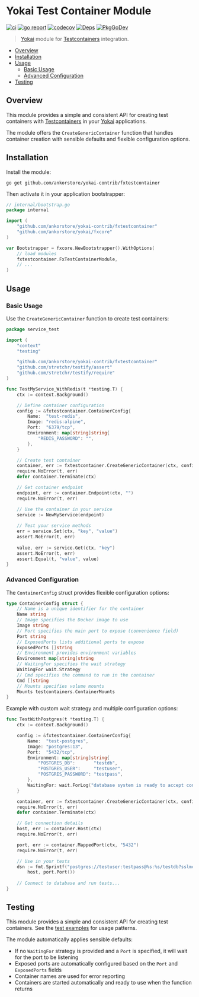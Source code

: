 # Yokai Test Container Module

[![ci](https://github.com/ankorstore/yokai-contrib/actions/workflows/fxtestcontainer-ci.yml/badge.svg)](https://github.com/ankorstore/yokai-contrib/actions/workflows/fxtestcontainer-ci.yml)
[![go report](https://goreportcard.com/badge/github.com/ankorstore/yokai-contrib/fxtestcontainer)](https://goreportcard.com/report/github.com/ankorstore/yokai-contrib/fxtestcontainer)
[![codecov](https://codecov.io/gh/ankorstore/yokai-contrib/graph/badge.svg?token=ghUBlFsjhR&flag=fxtestcontainer)](https://app.codecov.io/gh/ankorstore/yokai-contrib/tree/main/fxtestcontainer)
[![Deps](https://img.shields.io/badge/osi-deps-blue)](https://deps.dev/go/github.com%2Fankorstore%2Fyokai-contrib%2Ffxtestcontainer)
[![PkgGoDev](https://pkg.go.dev/badge/github.com/ankorstore/yokai-contrib/fxtestcontainer)](https://pkg.go.dev/github.com/ankorstore/yokai-contrib/fxtestcontainer)

> [Yokai](https://github.com/ankorstore/yokai) module for [Testcontainers](https://github.com/testcontainers/testcontainers-go) integration.

<!-- TOC -->
* [Overview](#overview)
* [Installation](#installation)
* [Usage](#usage)
  * [Basic Usage](#basic-usage)
  * [Advanced Configuration](#advanced-configuration)
* [Testing](#testing)
<!-- TOC -->

## Overview

This module provides a simple and consistent API for creating test containers with [Testcontainers](https://github.com/testcontainers/testcontainers-go) in your [Yokai](https://github.com/ankorstore/yokai) applications.

The module offers the `CreateGenericContainer` function that handles container creation with sensible defaults and flexible configuration options.

## Installation

Install the module:

```shell
go get github.com/ankorstore/yokai-contrib/fxtestcontainer
```

Then activate it in your application bootstrapper:

```go
// internal/bootstrap.go
package internal

import (
	"github.com/ankorstore/yokai-contrib/fxtestcontainer"
	"github.com/ankorstore/yokai/fxcore"
)

var Bootstrapper = fxcore.NewBootstrapper().WithOptions(
	// load modules
	fxtestcontainer.FxTestContainerModule,
	// ...
)
```

## Usage

### Basic Usage

Use the `CreateGenericContainer` function to create test containers:

```go
package service_test

import (
	"context"
	"testing"

	"github.com/ankorstore/yokai-contrib/fxtestcontainer"
	"github.com/stretchr/testify/assert"
	"github.com/stretchr/testify/require"
)

func TestMyService_WithRedis(t *testing.T) {
	ctx := context.Background()

	// Define container configuration
	config := &fxtestcontainer.ContainerConfig{
		Name:  "test-redis",
		Image: "redis:alpine",
		Port:  "6379/tcp",
		Environment: map[string]string{
			"REDIS_PASSWORD": "",
		},
	}

	// Create test container
	container, err := fxtestcontainer.CreateGenericContainer(ctx, config)
	require.NoError(t, err)
	defer container.Terminate(ctx)

	// Get container endpoint
	endpoint, err := container.Endpoint(ctx, "")
	require.NoError(t, err)

	// Use the container in your service
	service := NewMyService(endpoint)
	
	// Test your service methods
	err = service.Set(ctx, "key", "value")
	assert.NoError(t, err)
	
	value, err := service.Get(ctx, "key")
	assert.NoError(t, err)
	assert.Equal(t, "value", value)
}
```

### Advanced Configuration

The `ContainerConfig` struct provides flexible configuration options:

```go
type ContainerConfig struct {
	// Name is a unique identifier for the container
	Name string
	// Image specifies the Docker image to use
	Image string
	// Port specifies the main port to expose (convenience field)
	Port string
	// ExposedPorts lists additional ports to expose
	ExposedPorts []string
	// Environment provides environment variables
	Environment map[string]string
	// WaitingFor specifies the wait strategy
	WaitingFor wait.Strategy
	// Cmd specifies the command to run in the container
	Cmd []string
	// Mounts specifies volume mounts
	Mounts testcontainers.ContainerMounts
}
```

Example with custom wait strategy and multiple configuration options:

```go
func TestWithPostgres(t *testing.T) {
	ctx := context.Background()

	config := &fxtestcontainer.ContainerConfig{
		Name:  "test-postgres",
		Image: "postgres:13",
		Port:  "5432/tcp",
		Environment: map[string]string{
			"POSTGRES_DB":       "testdb",
			"POSTGRES_USER":     "testuser",
			"POSTGRES_PASSWORD": "testpass",
		},
		WaitingFor: wait.ForLog("database system is ready to accept connections"),
	}

	container, err := fxtestcontainer.CreateGenericContainer(ctx, config)
	require.NoError(t, err)
	defer container.Terminate(ctx)

	// Get connection details
	host, err := container.Host(ctx)
	require.NoError(t, err)

	port, err := container.MappedPort(ctx, "5432")
	require.NoError(t, err)

	// Use in your tests
	dsn := fmt.Sprintf("postgres://testuser:testpass@%s:%s/testdb?sslmode=disable", 
		host, port.Port())
	
	// Connect to database and run tests...
}
```

## Testing

This module provides a simple and consistent API for creating test containers. See the [test examples](module_test.go) for usage patterns.

The module automatically applies sensible defaults:
- If no `WaitingFor` strategy is provided and a `Port` is specified, it will wait for the port to be listening
- Exposed ports are automatically configured based on the `Port` and `ExposedPorts` fields
- Container names are used for error reporting
- Containers are started automatically and ready to use when the function returns
